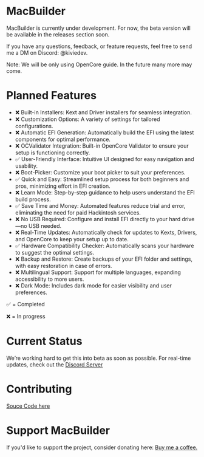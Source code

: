 # MacBuilder
MacBuilder is currently under development. For now, the beta version will be available in the releases section soon.

If you have any questions, feedback, or feature requests, feel free to send me a DM on Discord: @kiviedev.

Note: We will be only using OpenCore guide. In the future many more may come.

# Planned Features
- ❌ Built-in Installers: Kext and Driver installers for seamless integration.
- ❌ Customization Options: A variety of settings for tailored configurations.
- ❌ Automatic EFI Generation: Automatically build the EFI using the latest components for optimal performance.
- ❌ OCValidator Integration: Built-in OpenCore Validator to ensure your setup is functioning correctly.
- ✅ User-Friendly Interface: Intuitive UI designed for easy navigation and usability.
- ❌ Boot-Picker: Customize your boot picker to suit your preferences.
- ✅ Quick and Easy: Streamlined setup process for both beginners and pros, minimizing effort in EFI creation.
- ❌ Learn Mode: Step-by-step guidance to help users understand the EFI build process.
- ✅ Save Time and Money: Automated features reduce trial and error, eliminating the need for paid Hackintosh services.
- ❌ No USB Required: Configure and install EFI directly to your hard drive—no USB needed.
- ❌ Real-Time Updates: Automatically check for updates to Kexts, Drivers, and OpenCore to keep your setup up to date.
- ✅ Hardware Compatibility Checker: Automatically scans your hardware to suggest the optimal settings.
- ❌ Backup and Restore: Create backups of your EFI folder and settings, with easy restoration in case of errors.
- ❌ Multilingual Support: Support for multiple languages, expanding accessibility to more users.
- ❌ Dark Mode: Includes dark mode for easier visibility and user preferences.
  
✅ = Completed
  
❌ = In progress

# Current Status
We’re working hard to get this into beta as soon as possible. For real-time updates, check out the [Discord Server](https://discord.gg/7FhHhjm9uu)

# Contributing
[Souce Code here](https://github.com/KivieDev/MacBuilder-Source)

# Support MacBuilder
If you'd like to support the project, consider donating here: [Buy me a coffee.](https://buymeacoffee.com/kiviedev)
